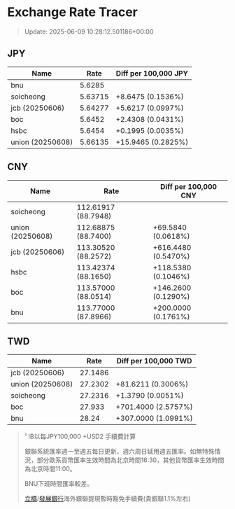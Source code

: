 # Exchange Rate Tracer

> Update: 2025-06-09 10:28:12.501186+00:00

## JPY

| Name             |    Rate | Diff per 100,000 JPY   |
|------------------|---------|------------------------|
| bnu              | 5.6285  |                        |
| soicheong        | 5.63715 | +8.6475 (0.1536%)      |
| jcb (20250606)   | 5.64277 | +5.6217 (0.0997%)      |
| boc              | 5.6452  | +2.4308 (0.0431%)      |
| hsbc             | 5.6454  | +0.1995 (0.0035%)      |
| union (20250608) | 5.66135 | +15.9465 (0.2825%)     |

## CNY

| Name             | Rate                | Diff per 100,000 CNY   |
|------------------|---------------------|------------------------|
| soicheong        | 112.61917	(88.7948) |                        |
| union (20250608) | 112.68875	(88.7400) | +69.5840 (0.0618%)     |
| jcb (20250606)   | 113.30520	(88.2572) | +616.4480 (0.5470%)    |
| hsbc             | 113.42374	(88.1650) | +118.5380 (0.1046%)    |
| boc              | 113.57000	(88.0514) | +146.2600 (0.1290%)    |
| bnu              | 113.77000	(87.8966) | +200.0000 (0.1761%)    |

## TWD

| Name             |    Rate | Diff per 100,000 TWD   |
|------------------|---------|------------------------|
| jcb (20250606)   | 27.1486 |                        |
| union (20250608) | 27.2302 | +81.6211 (0.3006%)     |
| soicheong        | 27.2316 | +1.3790 (0.0051%)      |
| boc              | 27.933  | +701.4000 (2.5757%)    |
| bnu              | 28.24   | +307.0000 (1.0991%)    |


> ¹ IB以每JPY100,000 +USD2 手續費計算
>
> 銀聯系統匯率週一至週五每日更新，週六周日延用週五匯率。如無特殊情況，部分歐系貨幣匯率生效時間為北京時間16:30，其他貨幣匯率生效時間為北京時間11:00。
>
> BNU下班時間匯率較差。
>
> [立橋](https://www.wlbank.com.mo/uploads/ueditor/file/20181211/1544536513900230.pdf)/[發展銀行](https://www.mdb.com.mo/Service_Charges_20230728.pdf)海外銀聯提現暫時豁免手續費(貴銀聯1.1%左右)

